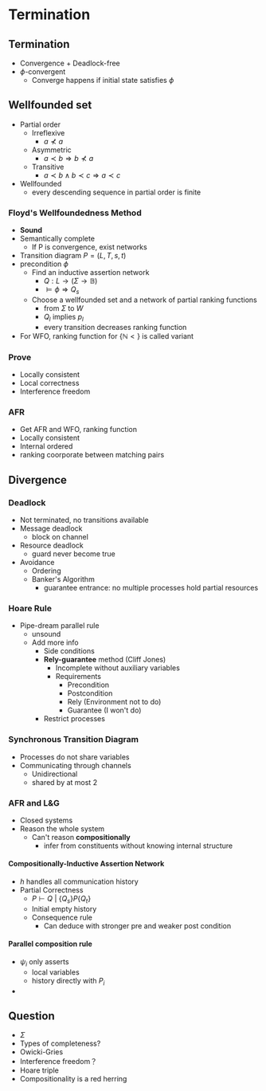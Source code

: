 # Termination

## Termination

+ Convergence + Deadlock-free
+ $\phi$-convergent
  + Converge happens if initial state satisfies $\phi$

## Wellfounded set

+ Partial order
  + Irreflexive
    + $a\nprec a$
  + Asymmetric
    + $a\prec b \Rightarrow b\nprec a$
  + Transitive
    + $a\prec b \wedge b\prec c\Rightarrow a\prec c$
+ Wellfounded
  + every descending sequence in partial order is finite

### Floyd's Wellfoundedness Method

+ **Sound**
+ Semantically complete
  + If P is convergence, exist networks
+ Transition diagram $P=(L,T,s,t)$
+ precondition $\phi$
  + Find an inductive assertion network
    + $Q:L\rightarrow (\Sigma\rightarrow \mathbb{B})$
    + $\models\phi\Rightarrow Q_s$
  + Choose a wellfounded set and a network of partial ranking functions
    + from $\Sigma$ to $W$
    + $Q_l$ implies $p_l$
    + every transition decreases ranking function
+ For WFO, ranking function for $\{\mathbb{N}<\}$ is called variant

### Prove

+ Locally consistent
+ Local correctness
+ Interference freedom

### AFR

+ Get AFR and WFO, ranking function
+ Locally consistent
+ Internal ordered
+ ranking coorporate between matching pairs

## Divergence

### Deadlock

+ Not terminated, no transitions available
+ Message deadlock
  + block on channel
+ Resource deadlock
  + guard never become true
+ Avoidance
  + Ordering
  + Banker's Algorithm
    + guarantee entrance: no multiple processes hold partial resources

### Hoare Rule

+ Pipe-dream parallel rule
  + unsound
  + Add more info
    + Side conditions
    + **Rely-guarantee** method (Cliff Jones)
      + Incomplete without auxiliary variables
      + Requirements
        + Precondition
        + Postcondition
        + Rely (Environment not to do)
        + Guarantee (I won't do)
    + Restrict processes

### Synchronous Transition Diagram

+ Processes do not share variables
+ Communicating through channels
  + Unidirectional
  + shared by at most 2

### AFR and  L&G

+ Closed systems
+ Reason the whole system
  + Can't reason **compositionally**
    + infer from constituents without knowing internal structure

#### Compositionally-Inductive Assertion Network

+ $h$ handles all communication history
+ Partial Correctness
  + $P\vdash Q\ |\ \{Q_s\} P \{Q_t\}$
  + Initial empty history
  + Consequence rule
    + Can deduce with stronger pre and weaker post condition

#### Parallel composition rule

+ $\psi_i$ only asserts
  + local variables
  + history directly with $P_i$
+ 

## Question

+ $\Sigma$
+ Types of completeness?
+ Owicki-Gries
+ Interference freedom？
+ Hoare triple
+ Compositionality is a red herring
